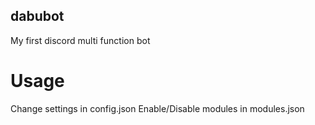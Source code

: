 ## dabubot
My first discord multi function bot

# Usage
Change settings in config.json
Enable/Disable modules in modules.json